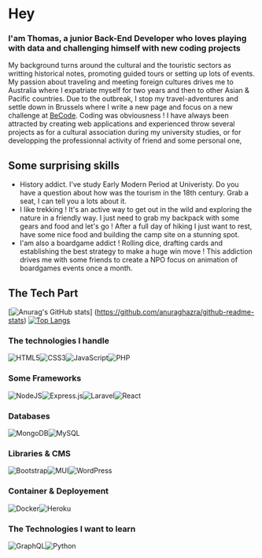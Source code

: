 # Hey 

### I'am **Thomas**, a junior Back-End Developer who loves playing with data and challenging himself with new coding projects



My background turns around the cultural and the touristic sectors as writting historical notes, promoting guided tours or setting up lots of events. My passion about traveling and meeting foreign cultures drives me to Australia where I expatriate myself for two years and then to other Asian & Pacific countries. Due to the outbreak, I stop my travel-adventures and settle down in Brussels where I write a new page and focus on a new challenge at [BeCode](https://becode.org/). Coding was obviousness ! I have always been attracted by creating web applications and experienced throw several projects as for a cultural association during my university studies, or for developping the professionnal activity of friend and some personal one, 

## Some surprising skills

- History addict. I've study Early Modern Period at Univeristy. Do you have a question about how was the tourism in the 18th century. Grab a seat, I can tell you a lots about it. 
- I like trekking ! It's an active way to get out in the wild and exploring the nature in a friendly way. I just need to grab my backpack with some gears and food and let's go ! After a full day of hiking I just want to rest, have some nice food and building the camp site on a stunning spot.  
- I'am also a boardgame addict ! Rolling dice, drafting cards and establishing the best strategy to make a huge win move ! This addiction drives me with some friends to create a NPO focus on animation of boardgames events once a month.

## The Tech Part

[![Anurag's GitHub stats](https://github-readme-stats.vercel.app/api?username=thomasmelchers&show_icons=true&theme=prussian)]
(https://github.com/anuraghazra/github-readme-stats) [![Top Langs](https://github-readme-stats.vercel.app/api/top-langs/?username=thomasmelchers&layout=compact&theme=prussian)](https://github.com/anuraghazra/github-readme-stats)

### The technologies I handle
![HTML5](https://img.shields.io/badge/html5-%23E34F26.svg?style=for-the-badge&logo=html5&logoColor=white)![CSS3](https://img.shields.io/badge/css3-%231572B6.svg?style=for-the-badge&logo=css3&logoColor=white)![JavaScript](https://img.shields.io/badge/javascript-%23323330.svg?style=for-the-badge&logo=javascript&logoColor=%23F7DF1E)![PHP](https://img.shields.io/badge/php-%23777BB4.svg?style=for-the-badge&logo=php&logoColor=white)

### Some Frameworks
![NodeJS](https://img.shields.io/badge/node.js-6DA55F?style=for-the-badge&logo=node.js&logoColor=white)![Express.js](https://img.shields.io/badge/express.js-%23404d59.svg?style=for-the-badge&logo=express&logoColor=%2361DAFB)![Laravel](https://img.shields.io/badge/laravel-%23FF2D20.svg?style=for-the-badge&logo=laravel&logoColor=white)![React](https://img.shields.io/badge/react-%2320232a.svg?style=for-the-badge&logo=react&logoColor=%2361DAFB)

### Databases
![MongoDB](https://img.shields.io/badge/MongoDB-%234ea94b.svg?style=for-the-badge&logo=mongodb&logoColor=white)![MySQL](https://img.shields.io/badge/mysql-%2300f.svg?style=for-the-badge&logo=mysql&logoColor=white)

### Libraries & CMS
![Bootstrap](https://img.shields.io/badge/bootstrap-%23563D7C.svg?style=for-the-badge&logo=bootstrap&logoColor=white)![MUI](https://img.shields.io/badge/MUI-%230081CB.svg?style=for-the-badge&logo=material-ui&logoColor=white)![WordPress](https://img.shields.io/badge/WordPress-%23117AC9.svg?style=for-the-badge&logo=WordPress&logoColor=white)

### Container & Deployement
![Docker](https://img.shields.io/badge/docker-%230db7ed.svg?style=for-the-badge&logo=docker&logoColor=white)![Heroku](https://img.shields.io/badge/heroku-%23430098.svg?style=for-the-badge&logo=heroku&logoColor=white)

### The Technologies I want to learn
![GraphQL](https://img.shields.io/badge/-GraphQL-E10098?style=for-the-badge&logo=graphql&logoColor=white)![Python](https://img.shields.io/badge/python-3670A0?style=for-the-badge&logo=python&logoColor=ffdd54)
